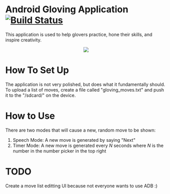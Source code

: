 # Android Gloving Application [![Build Status](https://travis-ci.org/MusicalNeutrino/GlovingTrainer.svg?branch=master)](https://travis-ci.org/MusicalNeutrino/GlovingTrainer)

This application is used to help glovers practice, hone their skills, and inspire creativity.

<p align="center">
  <img src="https://s3-us-west-2.amazonaws.com/musical.neutrino.public/gloving_trainer_app.png"/>
</p>

# How To Set Up

The application is not very polished, but does what it fundamentally should. To upload a list of moves, create a file
called "gloving_moves.txt" and push it to the "/sdcard/" on the device.

# How to Use

There are two modes that will cause a new, random move to be shown:

1.  Speech Mode: A new move is generated by saying "Next"
2.  Timer Mode: A new move is generated every *N* seconds where *N* is the number in the number picker in the top right

# TODO

Create a move list editting UI because not everyone wants to use ADB :)
